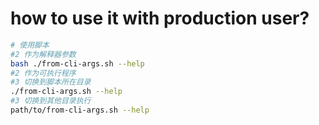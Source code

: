# how to use it with  production user?

```sh
# 使用脚本
#2 作为解释器参数
bash ./from-cli-args.sh --help
#2 作为可执行程序
#3 切换到脚本所在目录
./from-cli-args.sh --help
#3 切换到其他目录执行
path/to/from-cli-args.sh --help
```
